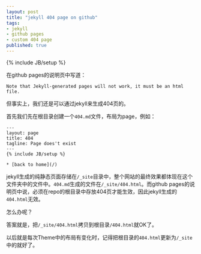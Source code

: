 ```yaml
---
layout: post
title: "jekyll 404 page on github"
tags:
- jekyll
- github pages
- custom 404 page
published: true
---
```

{% include JB/setup %}

在github pages的说明页中写道：

`Note that Jekyll-generated pages will not work, it must be an html file.`

但事实上，我们还是可以通过jekyll来生成404页的。

首先我们先在根目录创建一个`404.md`文件，布局为page，例如：

    ---
    layout: page
    title: 404
    tagline: Page does't exist
    ---
    {% include JB/setup %}

    * [back to home](/)

jekyll生成的纯静态页面存储在`/_site`目录中，整个网站的最终效果都体现在这个文件夹中的文件中。`404.md`生成的文件在`/_site/404.html`。而github pages的说明页中说，必须在repo的根目录中存放404页才能生效，因此jekyll生成的`404.html`无效。

怎么办呢？

答案就是，把`/_site/404.html`拷贝到根目录`/404.html`就OK了。

以后就是每次Theme中的布局有变化时，记得把根目录的`404.html`更新为`/_site`中的就好了。